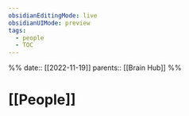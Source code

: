 ```yaml
---
obsidianEditingMode: live
obsidianUIMode: preview
tags:
  - people
  - TOC
---
```

%%
date:: [[2022-11-19]]
parents:: [[Brain Hub]]
%%

# [[People]]